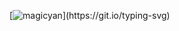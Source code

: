 [![magicyan](https://readme-typing-svg.demolab.com?font=Fira+Code&pause=1000&width=435&lines=Welcome.+I'm+magicyan.+Good+luck.)](https://git.io/typing-svg)

